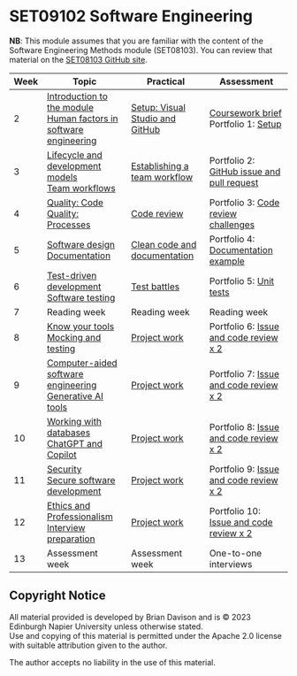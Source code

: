 # SET09102 Software Engineering

**NB**: This module assumes that you are familiar with the content of the 
Software Engineering Methods module (SET08103). You can review that material
on the [SET08103 GitHub site](https://github.com/Kevin-Sim/SET08103).

| Week | Topic                                                                                                                                   | Practical                                                                 | Assessment                                                                                                                                |
|------|-----------------------------------------------------------------------------------------------------------------------------------------|---------------------------------------------------------------------------|-------------------------------------------------------------------------------------------------------------------------------------------|
| 2    | [Introduction to the module](notes/Week02a_introduction.md)<br/>[Human factors in software engineering](notes/Week02b_human_factors.md) | [Setup: Visual Studio and GitHub](practicals/Week02_setup.md)                 | [Coursework brief](assessment)<br/>Portfolio 1: [Setup](https://github.com/edinburgh-napier/SET09102_portfolio/blob/main/week02_setup.md) |
| 3    | [Lifecycle and development models](notes/Week03a_lifecycle.md) <br> [Team workflows](notes/Week03b_workflow.md)                         | [Establishing a team workflow](practicals/Week03_workflow.md)                 | Portfolio 2: [GitHub issue and pull request](https://github.com/edinburgh-napier/SET09102_portfolio/blob/main/week03_workflow.md)         |
| 4    | [Quality: Code](notes/Week04a_quality_code.md)<br/>[Quality: Processes](notes/Week04b_quality_processes.md)                             | [Code review](practicals/Week04_code_review.md)                               | Portfolio 3: [Code review challenges](https://github.com/edinburgh-napier/SET09102_portfolio/blob/main/week04_code_review.md)             |
| 5    | [Software design](notes/Week05a_design.md) <br> [Documentation](notes/Week05b_documentation.md)                                         | [Clean code and documentation](practicals/Week05_clean_code.md)               | Portfolio 4: [Documentation example](https://github.com/edinburgh-napier/SET09102_portfolio/blob/main/week05_documentation.md)            |
| 6    | [Test-driven development](notes/Week06a_test_driven_development.md) <br> [Software testing](notes/Week06b_testing.md)                   | [Test battles](practicals/Week06_test_battles.md)                             | Portfolio 5: [Unit tests](https://github.com/edinburgh-napier/SET09102_portfolio/blob/main/week06_testing.md)                             |
| 7    | Reading week                                                                                                                            | Reading week                                                              | Reading week                                                                                                                              |
| 8    | [Know your tools](notes/Week08a_tools.md) <br/>[Mocking and testing](notes/Week08b_mocking.md)                                          | [Project work](practicals/Week08-12_project_work.md)                          | Portfolio 6: [Issue and code review x 2](https://github.com/edinburgh-napier/SET09102_portfolio/blob/main/week08_project.md)              |
| 9    | [Computer-aided software engineering](notes/Week09a_case.md) <br> [Generative AI tools](notes/Week09b_generative_ai.md)                 | [Project work](practicals/Week08-12_project_work.md)                          | Portfolio 7: [Issue and code review x 2](https://github.com/edinburgh-napier/SET09102_portfolio/blob/main/week09_project.md)              |
| 10 | [Working with databases](Week10a_databases.md) <br/> [ChatGPT and Copilot](notes/Week10b_generative_ai.md)                              | [Project work](practicals/Week08-12_project_work.md) | Portfolio 8: [Issue and code review x 2](https://github.com/edinburgh-napier/SET09102_portfolio/blob/main/week10_project.md)              |
| 11   | [Security](notes/Week11a_security.md) <br> [Secure software development](notes/Week11b_secure_software_development.md)                  | [Project work](practicals/Week08-12_project_work.md)                          | Portfolio 9: [Issue and code review x 2](https://github.com/edinburgh-napier/SET09102_portfolio/blob/main/week11_project.md)              |
| 12   | [Ethics and Professionalism](notes/Week12a_ethics.md) <br> [Interview preparation](notes/Week12b_interview_preparation.md)              | [Project work](practicals/Week08-12_project_work.md) | Portfolio 10: [Issue and code review x 2](https://github.com/edinburgh-napier/SET09102_portfolio/blob/main/week12_project.md)                                                                                               |
| 13   | Assessment week                                                                                                                         | Assessment week                                                           | One-to-one interviews                                                                                                                     |

## Copyright Notice

All material provided is developed by Brian Davison and is &copy; 2023 Edinburgh Napier University unless otherwise stated.  
Use and copying of this material is permitted under the Apache 2.0 license with suitable attribution given to the author.

The author accepts no liability in the use of this material.
